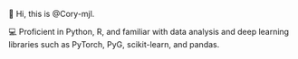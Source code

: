👋 Hi, this is @Cory-mjl.

💻 Proficient in Python, R, and familiar with data analysis and deep learning libraries such as PyTorch, PyG, scikit-learn, and pandas.


<!---
Cory-mjl/Cory-mjl is a ✨ special ✨ repository because its `README.md` (this file) appears on your GitHub profile.
You can click the Preview link to take a look at your changes.
--->
